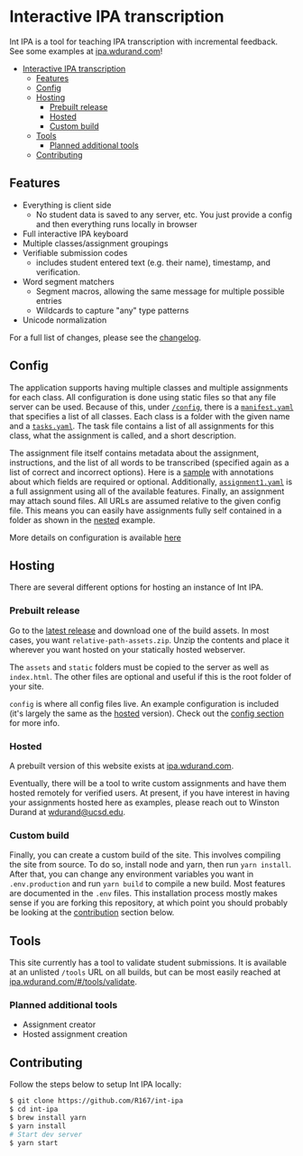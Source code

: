 # Interactive IPA transcription

Int IPA is a tool for teaching IPA transcription with incremental feedback. See some examples at
[ipa.wdurand.com](https://ipa.wdurand.com)!

- [Interactive IPA transcription](#interactive-ipa-transcription)
  - [Features](#features)
  - [Config](#config)
  - [Hosting](#hosting)
    - [Prebuilt release](#prebuilt-release)
    - [Hosted](#hosted)
    - [Custom build](#custom-build)
  - [Tools](#tools)
    - [Planned additional tools](#planned-additional-tools)
  - [Contributing](#contributing)

## Features

* Everything is client side
  * No student data is saved to any server, etc. You just provide a config and then everything runs
    locally in browser
* Full interactive IPA keyboard
* Multiple classes/assignment groupings
* Verifiable submission codes
  * includes student entered text (e.g. their name), timestamp, and verification.
* Word segment matchers
  * Segment macros, allowing the same message for multiple possible entries
  * Wildcards to capture "any" type patterns
* Unicode normalization

For a full list of changes, please see the [changelog](CHANGELOG.md).

## Config

The application supports having multiple classes and multiple assignments for each class. All configuration
is done using static files so that any file server can be used. Because of this, under [`/config`](public/config), there
is a [`manifest.yaml`](public/config/manifest.yaml) that specifies a list of all classes. Each class is a folder with the given name
and a [`tasks.yaml`](public/config/ex-lign101/tasks.yaml). The task file contains a list of all assignments
for this class, what the assignment is called, and a short description.

The assignment file itself contains metadata about the assignment, instructions, and the list
of all words to be transcribed (specified again as a list of correct and incorrect options). Here is
a [sample](public/config/ex-lign101/format.sample.yaml) with annotations about which fields are required
or optional. Additionally, [`assignment1.yaml`](public/config/ex-lign101/assignment1.yaml) is a full
assignment using all of the available features. Finally, an assignment may attach sound files. All URLs
are assumed relative to the given config file. This means you can easily have assignments fully self
contained in a folder as shown in the [nested](public/config/ex-lign101/nested) example.

More details on configuration is available [here](public/config/README.md)

## Hosting

There are several different options for hosting an instance of Int IPA.

### Prebuilt release

Go to the [latest release](https://github.com/R167/int-ipa/releases/tag/latest) and download one of
the build assets. In most cases, you want `relative-path-assets.zip`. Unzip the contents and place
it wherever you want hosted on your statically hosted webserver.

The `assets` and `static` folders must be copied to the server as well as `index.html`. The other
files are optional and useful if this is the root folder of your site.

`config` is where all config files live. An example configuration is included (it's largely the same
as the [hosted](#hosted) version). Check out the [config section](#config) for more info.

### Hosted

A prebuilt version of this website exists at [ipa.wdurand.com](https://ipa.wdurand.com).

Eventually, there will be a tool to write custom assignments and have them hosted remotely for verified
users. At present, if you have interest in having your assignments hosted here as examples,
 please reach out to Winston Durand at wdurand@ucsd.edu.

### Custom build

Finally, you can create a custom build of the site. This involves compiling the site from source. To do
so, install node and yarn, then run `yarn install`. After that, you can change any environment variables
you want in `.env.production` and run `yarn build` to compile a new build. Most features are documented
in the `.env` files. This installation process mostly makes sense if you are forking this repository,
at which point you should probably be looking at the [contribution](#contributing) section below.

## Tools

This site currently has a tool to validate student submissions. It is available at an unlisted `/tools`
URL on all builds, but can be most easily reached at [ipa.wdurand.com/#/tools/validate](https://ipa.wdurand.com/#/tools/validate).

### Planned additional tools

- Assignment creator
- Hosted assignment creation

## Contributing

Follow the steps below to setup Int IPA locally:

```bash
$ git clone https://github.com/R167/int-ipa
$ cd int-ipa
$ brew install yarn
$ yarn install
# Start dev server
$ yarn start
```

